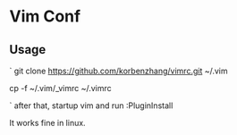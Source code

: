 Vim Conf
==================

Usage
-----

`
git clone https://github.com/korbenzhang/vimrc.git ~/.vim

cp -f ~/.vim/_vimrc ~/.vimrc

`
after that, startup vim and run :PluginInstall

It works fine in linux.



